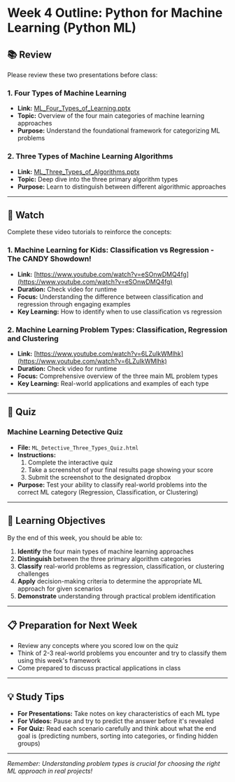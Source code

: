 # Week 4 Outline: Python for Machine Learning (Python ML)

## 📚 Review

Please review these two presentations before class:

### 1. Four Types of Machine Learning
- **Link:** [ML_Four_Types_of_Learning.pptx](https://github.com/sjasthi/Python-ML-Machine-Learning/blob/main/Presentations/ML_Four_Types_of_Learning.pptx)
- **Topic:** Overview of the four main categories of machine learning approaches
- **Purpose:** Understand the foundational framework for categorizing ML problems

### 2. Three Types of Machine Learning Algorithms  
- **Link:** [ML_Three_Types_of_Algorithms.pptx](https://github.com/sjasthi/Python-ML-Machine-Learning/blob/main/Presentations/ML_Three_Types_of_Algorithms.pptx)
- **Topic:** Deep dive into the three primary algorithm types
- **Purpose:** Learn to distinguish between different algorithmic approaches

---

## 🎥 Watch

Complete these video tutorials to reinforce the concepts:

### 1. Machine Learning for Kids: Classification vs Regression - The CANDY Showdown!
- **Link:** [https://www.youtube.com/watch?v=eSOnwDMQ4fg](https://www.youtube.com/watch?v=eSOnwDMQ4fg)
- **Duration:** Check video for runtime
- **Focus:** Understanding the difference between classification and regression through engaging examples
- **Key Learning:** How to identify when to use classification vs regression

### 2. Machine Learning Problem Types: Classification, Regression and Clustering
- **Link:** [https://www.youtube.com/watch?v=6LZuIkWMlhk](https://www.youtube.com/watch?v=6LZuIkWMlhk) 
- **Duration:** Check video for runtime
- **Focus:** Comprehensive overview of the three main ML problem types
- **Key Learning:** Real-world applications and examples of each type

---

## 📝 Quiz

### Machine Learning Detective Quiz
- **File:** `ML_Detective_Three_Types_Quiz.html`
- **Instructions:** 
  1. Complete the interactive quiz
  2. Take a screenshot of your final results page showing your score
  3. Submit the screenshot to the designated dropbox
- **Purpose:** Test your ability to classify real-world problems into the correct ML category (Regression, Classification, or Clustering)

---

## 🎯 Learning Objectives

By the end of this week, you should be able to:

1. **Identify** the four main types of machine learning approaches
2. **Distinguish** between the three primary algorithm categories  
3. **Classify** real-world problems as regression, classification, or clustering challenges
4. **Apply** decision-making criteria to determine the appropriate ML approach for given scenarios
5. **Demonstrate** understanding through practical problem identification

---

## 📋 Preparation for Next Week

- Review any concepts where you scored low on the quiz
- Think of 2-3 real-world problems you encounter and try to classify them using this week's framework
- Come prepared to discuss practical applications in class

---

## 💡 Study Tips

- **For Presentations:** Take notes on key characteristics of each ML type
- **For Videos:** Pause and try to predict the answer before it's revealed
- **For Quiz:** Read each scenario carefully and think about what the end goal is (predicting numbers, sorting into categories, or finding hidden groups)

---

*Remember: Understanding problem types is crucial for choosing the right ML approach in real projects!*

